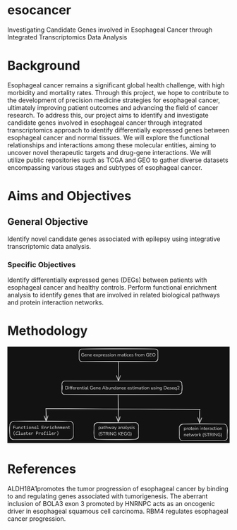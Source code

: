 # esocancer
Investigating Candidate Genes involved in Esophageal Cancer through Integrated Transcriptomics Data Analysis

# Background
Esophageal cancer remains a significant global health challenge, with high morbidity and mortality rates. Through this project, we hope to contribute to the development of precision medicine strategies for esophageal cancer, ultimately improving patient outcomes and advancing the field of cancer research. 
To address this, our project aims to identify and investigate candidate genes involved in esophageal cancer through integrated transcriptomics approach to identify differentially expressed genes between esophageal cancer and normal tissues. 
We will explore the functional relationships and interactions among these molecular entities, aiming to uncover novel therapeutic targets and drug-gene interactions. We will utilize public repositories such as TCGA and GEO to gather diverse datasets encompassing various stages and subtypes of esophageal cancer.

# Aims and Objectives
## General Objective
Identify novel candidate genes associated with epilepsy using integrative transcriptomic data analysis.
### Specific Objectives
Identify differentially expressed genes (DEGs) between patients with esophageal cancer and healthy controls.
Perform functional enrichment analysis to identify genes that are involved in related biological pathways and protein interaction networks.

# Methodology
![image](https://github.com/omicscodeathon/esocancer/blob/main/figures/esocancer(1).png)

# References
ALDH18A1promotes the tumor progression of esophageal cancer by binding to and regulating genes associated with tumorigenesis.
The aberrant inclusion of BOLA3 exon 3 promoted by HNRNPC acts as an oncogenic driver in esophageal squamous cell carcinoma.
RBM4 regulates esophageal cancer progression.



